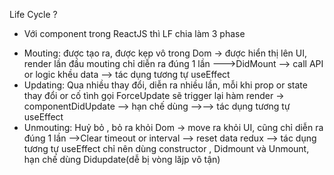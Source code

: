 Life Cycle ?

- Với component trong ReactJS thì LF chia làm 3 phase

* Mouting: được tạo ra, được kẹp vô trong Dom -> được hiển thị lên UI, render lần đầu
  mouting chỉ diễn ra đúng 1 lần
  --->DidMount --> call API or logic khều data --> tác dụng tương tự useEffect
* Updating: Qua nhiều thay đổi, diễn ra nhiều lần, mỗi khi prop or state thay đổi or cố tình gọi ForceUpdate
  sẽ trigger lại hàm render -> componentDidUpdate --> hạn chế dùng -->--> tác dụng tương tự useEffect
* Unmouting: Huỷ bỏ , bỏ ra khỏi Dom -> move ra khỏi UI, cũng chỉ diễn ra đúng 1 lần
  -->Clear timeout or interval
  --> reset data redux
  --> tác dụng tương tự useEffect
  chỉ nên dùng constructor , Didmount và Unmount, hạn chế dùng Didupdate(dễ bị vòng lăjp vô tận)
